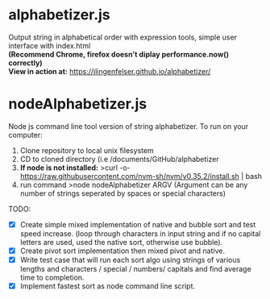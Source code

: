# alphabetizer.js
Output string in alphabetical order with expression tools, simple user interface with index.html  
**(Recommend Chrome, firefox doesn't diplay performance.now() correctly)**  
**View in action at:** https://jlingenfelser.github.io/alphabetizer/

# nodeAlphabetizer.js
Node js command line tool version of string alphabetizer.
To run on your computer:
1. Clone repository to local unix filesystem
2. CD to cloned directory (i.e /documents/GitHub/alphabetizer
3. **If node is not installed:** >curl -o- https://raw.githubusercontent.com/nvm-sh/nvm/v0.35.2/install.sh | bash
4. run command >node nodeAlphabetizer ARGV (Argument can be any number of strings seperated by spaces or special characters)





TODO:
- [x] Create simple mixed implementation of native and bubble sort and test speed increase. (loop through characters in input string and if no capital letters are used, used the native sort, otherwise use bubble). 
- [x] Create pivot sort implementation then mixed pivot and native. 
- [x] Write test case that will run each sort algo using strings of various lengths and characters / special / numbers/ capitals and find average time to completion. 
- [x] Implement fastest sort as node command line script.
